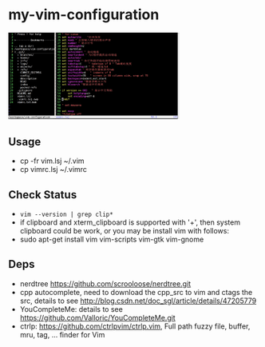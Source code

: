 # my-vim-configuration

<p float="center">
  <img src="interface.jpeg" width="68%" />
</p>

## Usage
* cp -fr vim.lsj ~/.vim
* cp vimrc.lsj ~/.vimrc

## Check Status
* ```vim --version | grep clip*```   
* if clipboard and xterm_clipboard is supported with '+', then system
clipboard could be work, or you may be install vim with follows:   
* sudo apt-get install vim vim-scripts vim-gtk vim-gnome

## Deps
* nerdtree https://github.com/scrooloose/nerdtree.git
* cpp autocomplete, need to download the cpp_src to vim and ctags the src, details to see http://blog.csdn.net/doc_sgl/article/details/47205779
* YouCompleteMe: details to see https://github.com/Valloric/YouCompleteMe.git
* ctrlp: https://github.com/ctrlpvim/ctrlp.vim, Full path fuzzy file, buffer, mru, tag, ... finder for Vim
